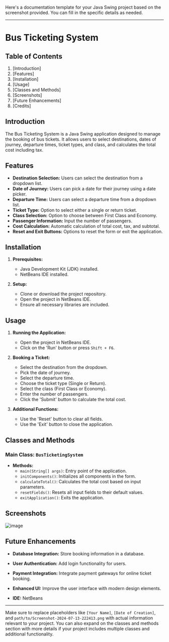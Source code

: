 Here's a documentation template for your Java Swing project based on the screenshot provided. You can fill in the specific details as needed.

---

# Bus Ticketing System

## Table of Contents
1. [Introduction]
2. [Features]
3. [Installation]
4. [Usage]
5. [Classes and Methods]
6. [Screenshots]
7. [Future Enhancements]
8. [Credits]

## Introduction
The Bus Ticketing System is a Java Swing application designed to manage the booking of bus tickets. It allows users to select destinations, dates of journey, departure times, ticket types, and class, and calculates the total cost including tax.

## Features
- **Destination Selection:** Users can select the destination from a dropdown list.
- **Date of Journey:** Users can pick a date for their journey using a date picker.
- **Departure Time:** Users can select a departure time from a dropdown list.
- **Ticket Type:** Option to select either a single or return ticket.
- **Class Selection:** Option to choose between First Class and Economy.
- **Passenger Information:** Input the number of passengers.
- **Cost Calculation:** Automatic calculation of total cost, tax, and subtotal.
- **Reset and Exit Buttons:** Options to reset the form or exit the application.

## Installation
1. **Prerequisites:**
   - Java Development Kit (JDK) installed.
   - NetBeans IDE installed.

2. **Setup:**
   - Clone or download the project repository.
   - Open the project in NetBeans IDE.
   - Ensure all necessary libraries are included.

## Usage
1. **Running the Application:**
   - Open the project in NetBeans IDE.
   - Click on the 'Run' button or press `Shift + F6`.

2. **Booking a Ticket:**
   - Select the destination from the dropdown.
   - Pick the date of journey.
   - Select the departure time.
   - Choose the ticket type (Single or Return).
   - Select the class (First Class or Economy).
   - Enter the number of passengers.
   - Click the 'Submit' button to calculate the total cost.

3. **Additional Functions:**
   - Use the 'Reset' button to clear all fields.
   - Use the 'Exit' button to close the application.

## Classes and Methods
### Main Class: `BusTicketingSystem`
- **Methods:**
  - `main(String[] args)`: Entry point of the application.
  - `initComponents()`: Initializes all components in the form.
  - `calculateTotal()`: Calculates the total cost based on input parameters.
  - `resetFields()`: Resets all input fields to their default values.
  - `exitApplication()`: Exits the application.

## Screenshots
![image](https://github.com/user-attachments/assets/6b723abc-6895-4d39-bec9-6385e3d4aa06)


## Future Enhancements
- **Database Integration:** Store booking information in a database.
- **User Authentication:** Add login functionality for users.
- **Payment Integration:** Integrate payment gateways for online ticket booking.
- **Enhanced UI:** Improve the user interface with modern design elements.


- **IDE:** NetBeans

---

Make sure to replace placeholders like `[Your Name]`, `[Date of Creation]`, and `path/to/Screenshot-2024-07-13-222413.png` with actual information relevant to your project. You can also expand on the classes and methods section with more details if your project includes multiple classes and additional functionality.
